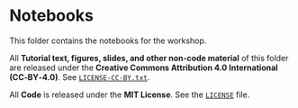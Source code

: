 # Notebooks
This folder contains the notebooks for the workshop.

All **Tutorial text, figures, slides, and other non‑code material** of this folder are released under the 
**Creative Commons Attribution 4.0 International (CC‑BY‑4.0)**. 
See [`LICENSE-CC-BY.txt`](https://github.com/draeger-lab/GEM_Tutorial/blob/main/LICENSE-CC-BY.txt).

All **Code** is released under the **MIT License**.
See the [`LICENSE`](https://github.com/draeger-lab/GEM_Tutorial/blob/main/LICENSE) file.
